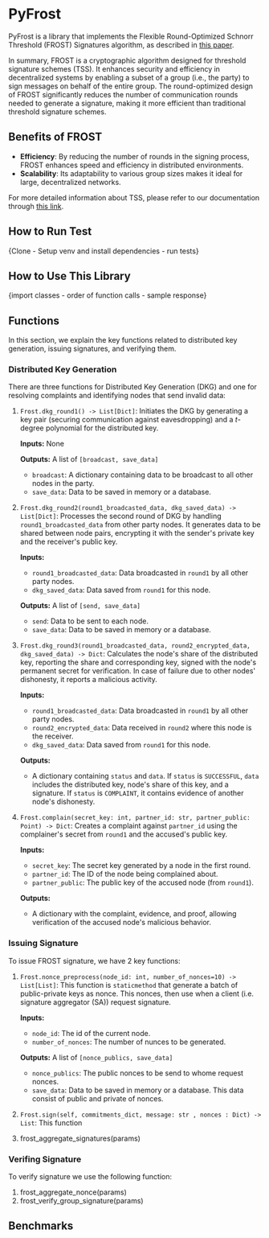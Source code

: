 # PyFrost

PyFrost is a library that implements the Flexible Round-Optimized Schnorr Threshold (FROST) Signatures algorithm, as described in [this paper](https://eprint.iacr.org/2020/852.pdf).

In summary, FROST is a cryptographic algorithm designed for threshold signature schemes (TSS). It enhances security and efficiency in decentralized systems by enabling a subset of a group (i.e., the party) to sign messages on behalf of the entire group. The round-optimized design of FROST significantly reduces the number of communication rounds needed to generate a signature, making it more efficient than traditional threshold signature schemes.

## Benefits of FROST

- **Efficiency**: By reducing the number of rounds in the signing process, FROST enhances speed and efficiency in distributed environments.
- **Scalability**: Its adaptability to various group sizes makes it ideal for large, decentralized networks.

For more detailed information about TSS, please refer to our documentation through [this link]().

## How to Run Test
{Clone - Setup venv and install dependencies - run tests}


## How to Use This Library 
{import classes - order of function calls - sample response}

## Functions

In this section, we explain the key functions related to distributed key generation, issuing signatures, and verifying them.

### Distributed Key Generation
There are three functions for Distributed Key Generation (DKG) and one for resolving complaints and identifying nodes that send invalid data:

1. `Frost.dkg_round1() -> List[Dict]`:
   Initiates the DKG by generating a key pair (securing communication against eavesdropping) and a $t$-degree polynomial for the distributed key.

   **Inputs:** None

   **Outputs:** A list of `[broadcast, save_data]`
   - `broadcast`: A dictionary containing data to be broadcast to all other nodes in the party.
   - `save_data`: Data to be saved in memory or a database.
  
2. `Frost.dkg_round2(round1_broadcasted_data, dkg_saved_data) -> List[Dict]`:
   Processes the second round of DKG by handling `round1_broadcasted_data` from other party nodes. It generates data to be shared between node pairs, encrypting it with the sender's private key and the receiver's public key.

   **Inputs:**
   - `round1_broadcasted_data`: Data broadcasted in `round1` by all other party nodes.
   - `dkg_saved_data`: Data saved from `round1` for this node.

   **Outputs:** A list of `[send, save_data]`
   - `send`: Data to be sent to each node.
   - `save_data`: Data to be saved in memory or a database.

3. `Frost.dkg_round3(round1_broadcasted_data, round2_encrypted_data, dkg_saved_data) -> Dict`:
   Calculates the node's share of the distributed key, reporting the share and corresponding key, signed with the node's permanent secret for verification. In case of failure due to other nodes' dishonesty, it reports a malicious activity.

   **Inputs:**
   - `round1_broadcasted_data`: Data broadcasted in `round1` by all other party nodes.
   - `round2_encrypted_data`: Data received in `round2` where this node is the receiver.
   - `dkg_saved_data`: Data saved from `round1` for this node.

   **Outputs:**
   - A dictionary containing `status` and `data`. If `status` is `SUCCESSFUL`, `data` includes the distributed key, node's share of this key, and a signature. If `status` is `COMPLAINT`, it contains evidence of another node's dishonesty.

4. `Frost.complain(secret_key: int, partner_id: str, partner_public: Point) -> Dict`:
   Creates a complaint against `partner_id` using the complainer's secret from `round1` and the accused's public key.

   **Inputs:**
   - `secret_key`: The secret key generated by a node in the first round.
   - `partner_id`: The ID of the node being complained about.
   - `partner_public`: The public key of the accused node (from `round1`).

   **Outputs:**
   - A dictionary with the complaint, evidence, and proof, allowing verification of the accused node's malicious behavior.

### Issuing Signature

To issue FROST signature, we have 2 key functions:

1. `Frost.nonce_preprocess(node_id: int, number_of_nonces=10) -> List[List]`:
   This function is `staticmethod` that generate a batch of public-private keys as nonce. This nonces, then use when a client (i.e. signature aggregator (SA)) request signature.

     **Inputs:**
   - `node_id`: The id of the current node.
   - `number_of_nonces`: The number of nunces to be generated.

   **Outputs:** A list of `[nonce_publics, save_data]`
   - `nonce_publics`: The public nonces to be send to whome request nonces.
   - `save_data`: Data to be saved in memory or a database. This data consist of public and private of nonces.

2. `Frost.sign(self, commitments_dict, message: str , nonces : Dict) -> List`:
   This function 

3. frost_aggregate_signatures(params)

### Verifing Signature

To verify signature we use the following function:

1. frost_aggregate_nonce(params)
2. frost_verify_group_signature(params)

## Benchmarks
